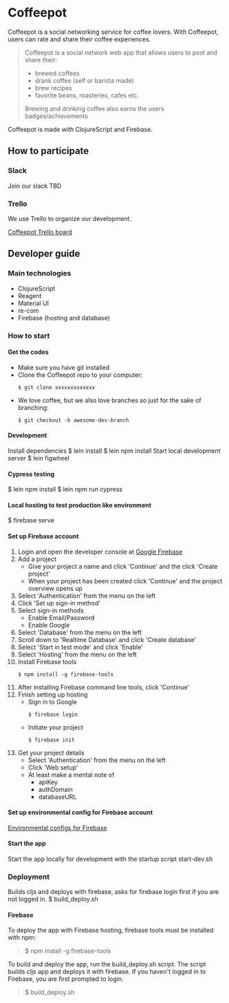 # Coffeepot
Coffeepot is a social networking service for coffee lovers. With Coffeepot, users can rate and share their coffee experiences. 
  > Coffeepot is a social network web app that allows users to post and share their:
  > - brewed coffees
  > - drank coffee (self or barista made)
  > - brew recipes
  > - favorite beans, roasteries, cafes etc.
  >  
  >  Brewing and drinking coffee also earns the users badges/achievements

Coffeepot is made with ClojureScript and Firebase.

## How to participate
### Slack
Join our slack TBD
### Trello

We use Trello to organize our development.

[Coffeepot Trello board](https://trello.com/b/mRJY0Av7/coffeepot)

## Developer guide

### Main technologies

 - ClojureScript
 - Reagent
 - Material UI
 - re-com
 - Firebase (hosting and database)

### How to start
#### Get the codes
- Make sure you have git installed
- Clone the Coffeepot repo to your computer:
	```
	$ git clone xxxxxxxxxxxxx
	```
- We love coffee, but we also love branches so just for the sake of branching:
	```
	$ git checkout -b awesome-dev-branch
	```
#### Development

Install dependencies
$ lein install
$ lein npm install
Start local development server
$ lein figwheel

#### Cypress testing
$ lein npm install
$ lein npm run cypress

#### Local hosting to test production like environment
$ firebase serve

#### Set up Firebase account

 1. Login and open the developer console at [Google Firebase](https://firebase.google.com/)
 2. Add a project
    - Give your project a name and click 'Continue' and the click 'Create project'
    - When your project has been created click 'Continue' and the project overview opens up
 3. Select 'Authentication' from the menu on the left
 4. Click 'Set up sign-in method'
 5. Select sign-in methods
    - Enable Email/Password
    - Enable Google
 6. Select 'Database' from the menu on the left
 7. Scroll down to 'Realtime Database' and click 'Create database'
 8. Select 'Start in test mode' and click 'Enable'
 9. Select 'Hosting' from the menu on the left
10. Install Firebase tools
	```
	$ npm install -g firebase-tools
	```
11. After installing Firebase command line tools, click 'Continue'
12. Finish setting up hosting
    - Sign in to Google
	    ```
		$ firebase login
		```
    - Initiate your project
	    ```
		$ firebase init
		```
13. Get your project details
    - Select 'Authentication' from the menu on the left
    - Click 'Web setup'
    - At least make a mental note of
      - apiKey
      - authDomain
      - databaseURL

#### Set up environmental config for Firebase account

[Environmental configs for Firebase](config/README.md#firebase)

#### Start the app
Start the app locally for development with the startup script start-dev.sh

### Deployment
Builds cljs and deploys with firebase, asks for firebase login first if you are not logged in.
$ build_deploy.sh
#### Firebase
 
To deploy the app with Firebase hosting, firebase tools must be installed with npm:
   > $ npm install -g firebase-tools

To build and deploy the app, run the build_deploy.sh script. The script builds cljs app and deploys it with firebase. If you haven't logged in to Firebase, you are first prompted to login.
  >$ build_deploy.sh
